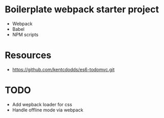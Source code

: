 # Boilerplate webpack starter project

- Webpack
- Babel
- NPM scripts



# Resources
- https://github.com/kentcdodds/es6-todomvc.git



# TODO
- Add wepback loader for css
- Handle offline mode via webpack
